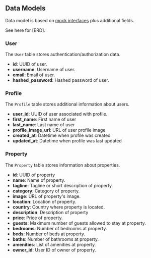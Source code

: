 ## Data Models

Data model is based on [mock interfaces](https://github.com/winlinworks/fairbnb/blob/main/frontend/src/mock/types/types.ts) plus additional fields.

See here for [ERD].

### User
The `User` table stores authentication/authorization data.

- **id**: UUID of user.
- **username**: Username of user.
- **email**: Email of user.
- **hashed_password**: Hashed password of user.


### Profile
The `Profile` table stores additional information about users.

- **user_id**: UUID of user associated with profile.
- **first_name**: First name of user
- **last_name**: Last name of user
- **profile_image_url**: URL of user profile image
- **created_at**: Datetime when profile was created
- **updated_at**: Datetime when profile was last updated


### Property
The `Property` table stores information about properties.

- **id**: UUID of property
- **name**: Name of property.
- **tagline**: Tagline or short description of property.
- **category**: Category of property.
- **image**: URL of property's image.
- **location**: Location of property.
- **country**: Country where property is located.
- **description**: Description of property
- **price**: Price of property.
- **guests**: Maximum number of guests allowed to stay at property.
- **bedrooms**: Number of bedrooms at property.
- **beds**: Number of beds at property.
- **baths**: Number of bathrooms at property.
- **amenities**: List of amenities at property.
- **owner_id**: User ID of owner of property.
